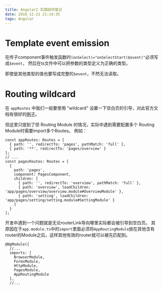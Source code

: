 ```yaml
---
title: Angular2 实践踩坑笔记
date: 2016-12-21 21:14:35
tags: Angular
---
```


# Template event emission
在传子component事件触发函数时`(onSelect)="onSelectStart($event)"`必须写成`$event`，
然后在ts文件中可以把参数的类型定义为正确的类型。

即使是其他类型的值也要写成完整的`$event`，不然无法读取。

# Routing wildcard
在 `appRoutes` 中我们一般要使用 "wildcard" 设置一下空白页的引导，对此官方文档有很好的[例子](https://angular.io/docs/ts/latest/guide/router.html#!#base-href)。

但这里只提到了但 Routing Module 的情况，实际中遇到需要配置多个 Routing Module时需要import多个Routes。
例如：
```
const appRoutes: Routes = [
  { path: '', redirectTo: 'pages', pathMatch: 'full' },
  { path: '**', redirectTo: 'pages/overview' }
];
// ...
const pagesRoutes: Routes = [
  {
    path: 'pages',
    component: PagesComponent,
    children: [
      { path: '', redirectTo: 'overview', pathMatch: 'full' },
      { path: 'overview', loadChildren: 'app/pages/overview/overview.module#OverviewModule' },
      { path: 'setting', loadChildren: 'app/pages/setting/setting.module#SettingModule' }
    ]
  }
];
```

开发中遇到一个问题就是无论routerLink导向哪里实际都会被引导到空白页。
其原因在于`app.module.ts`中的`import`里面必须将`AppRoutingModule`放在其他含有router的Module之后，这样其他有效的router就可以被先匹配到。

```
@NgModule({
  //...
  imports: [
    BrowserModule,
    FormsModule,
    HttpModule,
    PagesModule,
    AppRoutingModule
  ],
  //...
```
